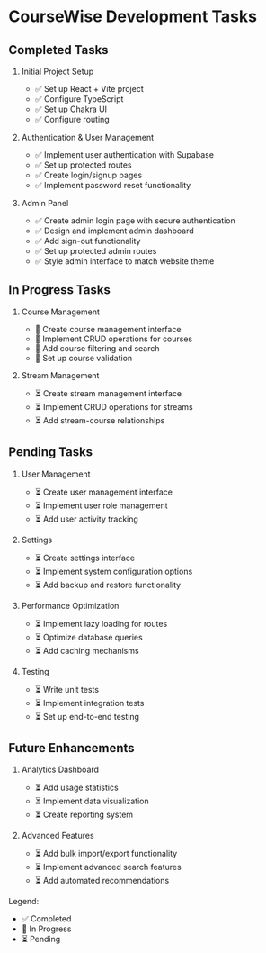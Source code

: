 # CourseWise Development Tasks

## Completed Tasks
1. Initial Project Setup
   - ✅ Set up React + Vite project
   - ✅ Configure TypeScript
   - ✅ Set up Chakra UI
   - ✅ Configure routing

2. Authentication & User Management
   - ✅ Implement user authentication with Supabase
   - ✅ Set up protected routes
   - ✅ Create login/signup pages
   - ✅ Implement password reset functionality

3. Admin Panel
   - ✅ Create admin login page with secure authentication
   - ✅ Design and implement admin dashboard
   - ✅ Add sign-out functionality
   - ✅ Set up protected admin routes
   - ✅ Style admin interface to match website theme

## In Progress Tasks
1. Course Management
   - 🔄 Create course management interface
   - 🔄 Implement CRUD operations for courses
   - 🔄 Add course filtering and search
   - 🔄 Set up course validation

2. Stream Management
   - ⏳ Create stream management interface
   - ⏳ Implement CRUD operations for streams
   - ⏳ Add stream-course relationships

## Pending Tasks
1. User Management
   - ⏳ Create user management interface
   - ⏳ Implement user role management
   - ⏳ Add user activity tracking

2. Settings
   - ⏳ Create settings interface
   - ⏳ Implement system configuration options
   - ⏳ Add backup and restore functionality

3. Performance Optimization
   - ⏳ Implement lazy loading for routes
   - ⏳ Optimize database queries
   - ⏳ Add caching mechanisms

4. Testing
   - ⏳ Write unit tests
   - ⏳ Implement integration tests
   - ⏳ Set up end-to-end testing

## Future Enhancements
1. Analytics Dashboard
   - ⏳ Add usage statistics
   - ⏳ Implement data visualization
   - ⏳ Create reporting system

2. Advanced Features
   - ⏳ Add bulk import/export functionality
   - ⏳ Implement advanced search features
   - ⏳ Add automated recommendations

Legend:
- ✅ Completed
- 🔄 In Progress
- ⏳ Pending 